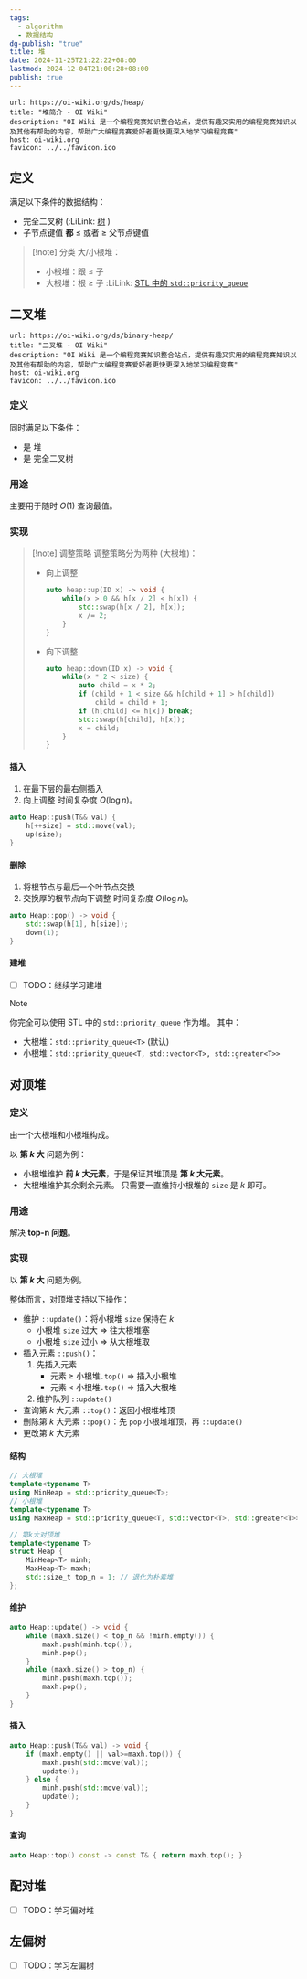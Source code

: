 ```yaml
---
tags:
  - algorithm
  - 数据结构
dg-publish: "true"
title: 堆
date: 2024-11-25T21:22:22+08:00
lastmod: 2024-12-04T21:00:28+08:00
publish: true
---
```


```cardlink
url: https://oi-wiki.org/ds/heap/
title: "堆简介 - OI Wiki"
description: "OI Wiki 是一个编程竞赛知识整合站点，提供有趣又实用的编程竞赛知识以及其他有帮助的内容，帮助广大编程竞赛爱好者更快更深入地学习编程竞赛"
host: oi-wiki.org
favicon: ../../favicon.ico
```


## 定义

满足以下条件的数据结构：

+ 完全二叉树 (:LiLink: [树](../../../../../%E6%A0%91.md) )
+ 子节点键值 **都** $\le$ 或者 $\ge$ 父节点键值

> [!note] 分类
> 大/小根堆：
> + 小根堆：跟 $\le$ 子
> + 大根堆：根 $\ge$ 子 :LiLink: [STL 中的 `std::priority_queue`](https://en.cppreference.com/w/cpp/container/priority_queue)

## 二叉堆

```cardlink
url: https://oi-wiki.org/ds/binary-heap/
title: "二叉堆 - OI Wiki"
description: "OI Wiki 是一个编程竞赛知识整合站点，提供有趣又实用的编程竞赛知识以及其他有帮助的内容，帮助广大编程竞赛爱好者更快更深入地学习编程竞赛"
host: oi-wiki.org
favicon: ../../favicon.ico
```

### 定义

同时满足以下条件：
+ 是 堆
+ 是 完全二叉树

### 用途

主要用于随时 $O(1)$ 查询最值。

### 实现

> [!note] 调整策略
> 调整策略分为两种 (大根堆)：
> + 向上调整
> 	```cpp
> 	auto heap::up(ID x) -> void {
> 		while(x > 0 && h[x / 2] < h[x]) {
> 			std::swap(h[x / 2], h[x]);
> 			x /= 2;
> 		}
> 	}
> 	```
> + 向下调整
> 	```cpp
> 	auto heap::down(ID x) -> void {
> 		while(x * 2 < size) {
> 			auto child = x * 2;
> 			if (child + 1 < size && h[child + 1] > h[child]) 
> 				child = child + 1;
> 			if (h[child] <= h[x]) break;
> 			std::swap(h[child], h[x]);
> 			x = child;
> 		}
> 	}
> 	```

#### 插入
1. 在最下层的最右侧插入
2. 向上调整
时间复杂度 $O(\log{n})$。
```cpp
auto Heap::push(T&& val) {
	h[++size] = std::move(val);
	up(size);
}
```
#### 删除
1. 将根节点与最后一个叶节点交换
2. 交换厚的根节点向下调整
时间复杂度 $O(\log{n})$。
```cpp
auto Heap::pop() -> void {
	std::swap(h[1], h[size]);
	down(1);
}
```

#### 建堆

- [ ] TODO：继续学习建堆

> [!NOTE]
> 你完全可以使用 STL 中的 `std::priority_queue` 作为堆。
> 其中：
> + 大根堆：`std::priority_queue<T>` (默认)
> + 小根堆：`std::priority_queue<T, std::vector<T>, std::greater<T>>`

## 对顶堆

### 定义

由一个大根堆和小根堆构成。

以 **第 $k$ 大** 问题为例：
+ 小根堆维护 **前 $k$ 大元素**，于是保证其堆顶是 **第 $k$ 大元素**。
+ 大根堆维护其余剩余元素。
只需要一直维持小根堆的 `size` 是 $k$ 即可。

### 用途

解决 **top-n 问题**。

### 实现

以 **第 $k$ 大** 问题为例。

整体而言，对顶堆支持以下操作：
+ 维护 `::update()`：将小根堆 `size` 保持在 $k$ 
	+ 小根堆 `size` 过大 $\Rightarrow$ 往大根堆塞
	+ 小根堆 `size` 过小 $\Rightarrow$ 从大根堆取
+ 插入元素 `::push()`：
	1. 先插入元素
		+ 元素 $\ge$ 小根堆`.top()` $\Rightarrow$ 插入小根堆
		+ 元素 $\lt$ 小根堆`.top()` $\Rightarrow$ 插入大根堆
	2. 维护队列 `::update()`
+ 查询第 $k$ 大元素 `::top()`：返回小根堆堆顶
+ 删除第 $k$ 大元素 `::pop()`：先 `pop` 小根堆堆顶，再 `::update()`
+ 更改第 $k$ 大元素
#### 结构

```cpp
// 大根堆
template<typename T>
using MinHeap = std::priority_queue<T>;
// 小根堆
template<typename T>
using MaxHeap = std::priority_queue<T, std::vector<T>, std::greater<T>>;

// 第k大对顶堆
template<typename T>
struct Heap {
	MinHeap<T> minh;
	MaxHeap<T> maxh;
	std::size_t top_n = 1; // 退化为朴素堆
};
```
#### 维护

```cpp
auto Heap::update() -> void {
    while (maxh.size() < top_n && !minh.empty()) {
	    maxh.push(minh.top());
	    minh.pop();
    }
    while (maxh.size() > top_n) {
	    minh.push(maxh.top());
	    maxh.pop();
    }
}
```

#### 插入

```cpp
auto Heap::push(T&& val) -> void {
	if (maxh.empty() || val>=maxh.top()) {
		maxh.push(std::move(val));
		update();
	} else {
		minh.push(std::move(val));
		update();
	}
}
```

#### 查询

```cpp
auto Heap::top() const -> const T& { return maxh.top(); }
```

## 配对堆

- [ ] TODO：学习偏对堆
## 左偏树

- [ ] TODO：学习左偏树